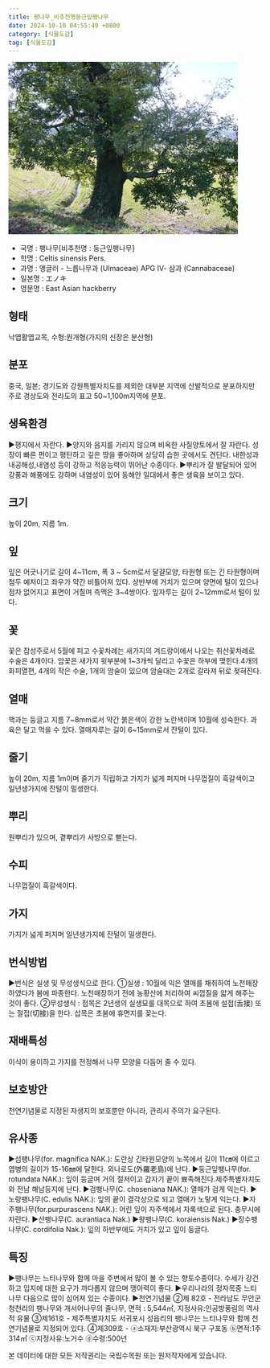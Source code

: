 ```yaml
---
title: 팽나무_비추천명둥근잎팽나무
date: 2024-10-10 04:55:49 +0800
category: [식물도감]
tag: [식물도감]
---
```




![팽나무[비추천명 : 둥근잎팽나무]](/assets/img/fileUpload/plants/basic/Ulmaceae/Celtis/1008/1_th2.JPG)
- 국명 : 팽나무[비추천명 : 둥근잎팽나무]
- 학명 : Celtis sinensis Pers.
- 과명 : 앵글러 - 느릅나무과 (Ulmaceae) APG Ⅳ- 삼과 (Cannabaceae)
- 일본명 : エノキ
- 영문명 : East Asian hackberry


## 형태
낙엽활엽교목, 수형:원개형(가지의 신장은 분산형)
## 분포
중국, 일본; 경기도와 강원특별자치도를 제외한 대부분 지역에 산발적으로 분포하지만 주로 경상도와 전라도의 표고 50~1,100m지역에 분포.
## 생육환경
▶평지에서 자란다. 
▶양지와 음지를 가리지 않으며 비옥한 사질양토에서 잘 자란다. 성장이 빠른 편이고 평탄하고 깊은 땅을 좋아하며 상당히 습한 곳에서도 견딘다. 내한성과 내공해성,내염성 등이 강하고 적응능력이 뛰어난 수종이다.
▶뿌리가 잘 발달되어 있어 강풍과 해풍에도 강하며 내염성이 있어 동해안 일대에서 좋은 생육을 보이고 있다.
## 크기
높이 20m, 지름 1m.
## 잎
잎은 어긋나기로 길이 4~11cm, 폭 3 ~ 5cm로서 달걀모양, 타원형 또는 긴 타원형이며 첨두 예저이고 좌우가 약간 비틀어져 있다. 상반부에 거치가 있으며 양면에 털이 있으나 점차 없어지고 표면이 거칠며 측맥은 3~4쌍이다. 잎자루는 길이 2~12mm로서 털이 있다.
## 꽃
꽃은 잡성주로서 5월에 피고 수꽃차례는 새가지의 겨드랑이에서 나오는 취산꽃차례로 수술은 4개이다. 암꽃은 새가지 윗부분에 1~3개씩 달리고 수꽃은 하부에 맺힌다.4개의 화피열편, 4개의 작은 수술, 1개의 암술이 있으며 암술대는 2개로 갈라져 뒤로 젖혀진다.
## 열매
핵과는 둥글고 지름 7~8mm로서 약간 붉은색이 강한 노란색이며 10월에 성숙한다. 과육은 달고 먹을 수 있다. 열매자루는 길이 6~15mm로서 잔털이 있다.
## 줄기
높이 20m, 지름 1m이며 줄기가 직립하고 가지가 넓게 퍼지며 나무껍질이 흑갈색이고 일년생가지에 잔털이 밀생한다.
## 뿌리
원뿌리가 있으며, 곁뿌리가 사방으로 뻗는다.
## 수피
나무껍질이 흑갈색이다.
## 가지
가지가 넓게 퍼지며 일년생가지에 잔털이 밀생한다.
## 번식방법
▶번식은 실생 및 무성생식으로 한다. 
①실생 : 10월에 익은 열매를 채취하여 노천매장하였다가 봄에 파종한다. 노천매장하기 전에 농황산에 처리하여 씨껍질을 얇게 해주는 것이 좋다. 
②무성생식 : 접목은 2년생의 실생묘를 대목으로 하여 초봄에 설접(舌接) 또는 절접(切接)을 한다. 삽목은 초봄에 휴면지를 꽂는다.
## 재배특성
이식이 용이하고 가지를 전정해서 나무 모양을 다듬어 줄 수 있다.
## 보호방안
천연기념물로 지정된 자생지의 보호뿐만 아니라, 관리시 주의가 요구된다.
## 유사종
▶섬팽나무(for. magnifica NAK.): 도란상 긴타원모양의 노목에서 길이 11㎝에 이르고 엽병의 길이가 15-16㎜에 달한다. 외나로도(外羅老島)에 난다.
▶둥근잎팽나무(for. rotundata NAK.): 잎이 둥글며 거의 절저이고 갑자기 끝이 뾰족해진다.제주특별자치도와 전남 해남등지에 난다. 
▶검팽나무(C. choseniana NAK.): 열매가 검게 익는다.
▶노랑팽나무(C. edulis NAK.): 잎의 끝이 결각상으로 되고 열매가 노랗게 익는다.
▶자주팽나무(for.purpurascens NAK.): 어린 잎이 자주색에서 자록색으로 된다.  충무시에 자란다. 
▶산팽나무(C. aurantiaca Nak.)
▶왕팽나무(C. koraiensis Nak.) 
▶장수팽나무(C. cordifolia Nak.): 잎의 하반부에도 거치가 있고 잎이 둥글다.
## 특징
▶팽나무는 느티나무와 함께 마을 주변에서 많이 볼 수 있는 향토수종이다. 수세가 강건하고 입지에 대한 요구가 까다롭지 않으며  맹아력이 좋다.
▶우리나라의 정자목중 느티나무 다음으로 많이 심어져 있는 수종이다.
▶천연기념물
②제 82호 - 전라남도 무안군 청천리의 팽나무와 개서어나무의 줄나무, 면적 : 5,544㎡, 지정사유:인공방풍림의 역사적 유물
③제161호 - 제주특별자치도 서귀포시 성읍리의 팽나무는 느티나무와 함께 천연기념물로 지정되어 있다. 
④제309호 - ⓐ소재지:부산광역시 북구 구포동 ⓑ면적:1주 314㎡ ⓒ지정사유:노거수 ⓓ수령:500년
      







본 데이터에 대한 모든 저작권리는 국립수목원 또는 원저작자에게 있습니다.

